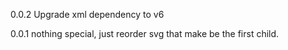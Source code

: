 0.0.2 Upgrade xml dependency to v6

0.0.1 nothing special, just reorder svg that make <defs> be the first child.
